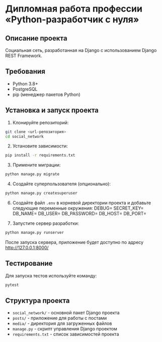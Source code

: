 # Дипломная работа профессии «Python-разработчик с нуля»

## Описание проекта
Социальная сеть, разработанная на Django с использованием Django REST Framework.

## Требования
- Python 3.8+
- PostgreSQL
- pip (менеджер пакетов Python)

## Установка и запуск проекта

1. Клонируйте репозиторий:
```bash
git clone <url-репозитория>
cd social_network
```

2. Установите зависимости:
```bash
pip install -r requirements.txt
```

3. Примените миграции:
```bash
python manage.py migrate
```

4. Создайте суперпользователя (опционально):
```bash
python manage.py createsuperuser
```

6. Создайте файл `.env` в корневой директории проекта и добавьте следующие переменные окружения:
DEBUG=
SECRET_KEY=
DB_NAME=
DB_USER=
DB_PASSWORD=
DB_HOST=
DB_PORT=

5. Запустите сервер разработки:
```bash
python manage.py runserver
```

После запуска сервера, приложение будет доступно по адресу http://127.0.0.1:8000/

## Тестирование
Для запуска тестов используйте команду:
```bash
pytest
```

## Структура проекта
- `social_network/` - основной пакет Django проекта
- `posts/` - приложение для работы с постами
- `media/` - директория для загруженных файлов
- `manage.py` - скрипт управления Django проектом
- `requirements.txt` - список зависимостей проекта



